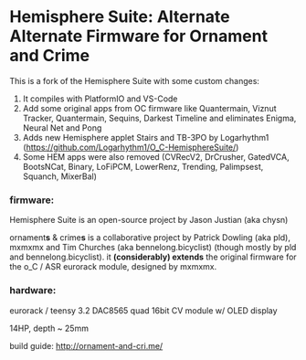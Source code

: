 Hemisphere Suite: Alternate Alternate Firmware for Ornament and Crime
===

This is a fork of the Hemisphere Suite with some custom changes:

1. It compiles with PlatformIO and VS-Code
2. Add some original apps from OC firmware like Quantermain, Viznut Tracker, Quantermain, Sequins, Darkest Timeline and eliminates Enigma, Neural Net and Pong
3. Adds new Hemisphere applet Stairs and TB-3PO by Logarhythm1 (https://github.com/Logarhythm1/O_C-HemisphereSuite/)
3. Some HEM apps were also removed (CVRecV2, DrCrusher, GatedVCA, BootsNCat, Binary, LoFiPCM, LowerRenz, Trending, Palimpsest, Squanch, MixerBal)

### firmware:

Hemisphere Suite is an open-source project by Jason Justian (aka chysn)

ornament**s** & crime**s** is a collaborative project by Patrick Dowling (aka pld), mxmxmx and Tim Churches (aka bennelong.bicyclist) (though mostly by pld and bennelong.bicyclist). it **(considerably) extends** the original firmware for the o_C / ASR eurorack module, designed by mxmxmx.

### hardware:

eurorack / teensy 3.2 DAC8565 quad 16bit CV module w/ OLED display

14HP, depth ~ 25mm

build guide: http://ornament-and-cri.me/
